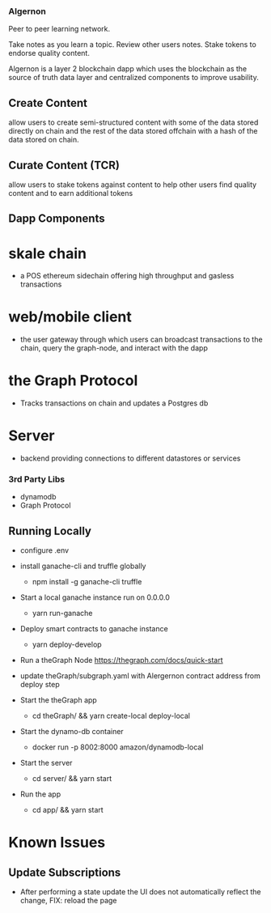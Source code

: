 ### Algernon

Peer to peer learning network.

Take notes as you learn a topic. Review other users notes. Stake tokens to endorse quality content.

Algernon is a layer 2 blockchain dapp which uses the blockchain as the source of truth data layer and centralized components to improve usability.


## Create Content
allow users to create semi-structured content with some of the data stored directly on chain and the rest of the data stored offchain with a hash of the data stored on chain.

## Curate Content (TCR)
allow users to stake tokens against content to help other users find quality content and to earn additional tokens

## Dapp Components

# skale chain
  - a POS ethereum sidechain offering high throughput and gasless transactions
  
# web/mobile client
  - the user gateway through which users can broadcast transactions to the chain, query the graph-node, and interact with the dapp

# the Graph Protocol
  - Tracks transactions on chain and updates a Postgres db

# Server
 - backend providing connections to different datastores or services

### 3rd Party Libs
  - dynamodb
  - Graph Protocol

## Running Locally

- configure .env

- install ganache-cli and truffle globally
  - npm install -g ganache-cli truffle


- Start a local ganache instance run on 0.0.0.0
  - yarn run-ganache


- Deploy smart contracts to ganache instance
  - yarn deploy-develop


- Run a theGraph Node
  https://thegraph.com/docs/quick-start


- update theGraph/subgraph.yaml with Alergernon contract address from deploy step
- Start the theGraph app
  - cd theGraph/ && yarn create-local deploy-local


- Start the dynamo-db container
  - docker run -p 8002:8000 amazon/dynamodb-local

- Start the server
  - cd server/ && yarn start


- Run the app
  - cd app/ && yarn start


# Known Issues

## Update Subscriptions
  - After performing a state update the UI does not automatically reflect the change, FIX: reload the page

